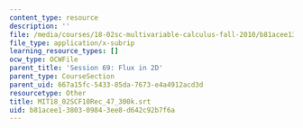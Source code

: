 ```yaml
---
content_type: resource
description: ''
file: /media/courses/18-02sc-multivariable-calculus-fall-2010/b81acee1380309843ee8d642c92b7f6a_MIT18_02SCF10Rec_47_300k.srt
file_type: application/x-subrip
learning_resource_types: []
ocw_type: OCWFile
parent_title: 'Session 69: Flux in 2D'
parent_type: CourseSection
parent_uid: 667a15fc-5433-85da-7673-e4a4912acd3d
resourcetype: Other
title: MIT18_02SCF10Rec_47_300k.srt
uid: b81acee1-3803-0984-3ee8-d642c92b7f6a
---
```

